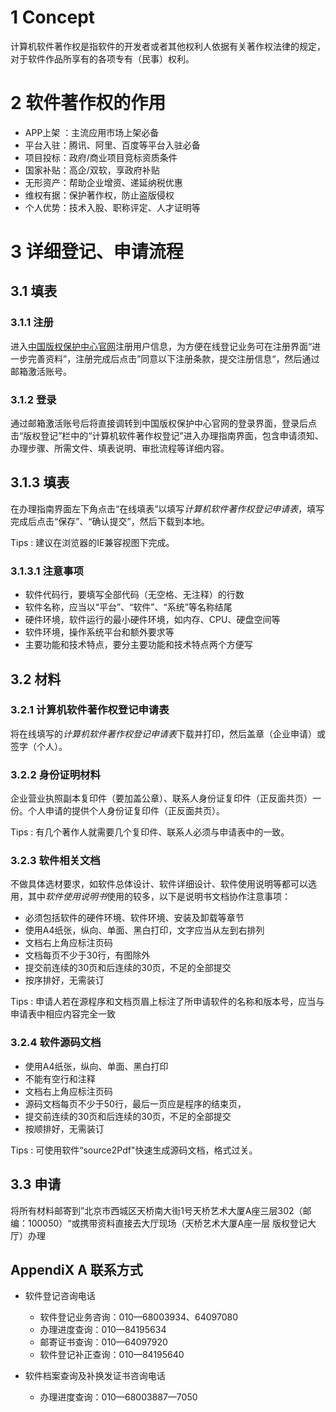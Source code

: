 
# 1 Concept
计算机软件著作权是指软件的开发者或者其他权利人依据有关著作权法律的规定，对于软件作品所享有的各项专有（民事）权利。

# 2 软件著作权的作用
- APP上架 ：主流应用市场上架必备
- 平台入驻：腾讯、阿里、百度等平台入驻必备
- 项目投标：政府/商业项目竞标资质条件
- 国家补贴：高企/双软，享政府补贴
- 无形资产：帮助企业增资、递延纳税优惠
- 维权有据：保护著作权，防止盗版侵权
- 个人优势：技术入股、职称评定、人才证明等

# 3 详细登记、申请流程
## 3.1 填表
### 3.1.1 注册
进入[中国版权保护中心官网](http://www.ccopyright.com.cn)注册用户信息，为方便在线登记业务可在注册界面“进一步完善资料”，注册完成后点击”同意以下注册条款，提交注册信息“，然后通过邮箱激活账号。

### 3.1.2 登录
通过邮箱激活账号后将直接调转到中国版权保护中心官网的登录界面，登录后点击“版权登记”栏中的“计算机软件著作权登记”进入办理指南界面，包含申请须知、办理步骤、所需文件、填表说明、审批流程等详细内容。

## 3.1.3 填表
在办理指南界面左下角点击“在线填表”以填写*计算机软件著作权登记申请表*，填写完成后点击“保存”、“确认提交”，然后下载到本地。

Tips : 建议在浏览器的IE兼容视图下完成。

### 3.1.3.1 注意事项
- 软件代码行，要填写全部代码（无空格、无注释）的行数
- 软件名称，应当以“平台”、“软件”、“系统”等名称结尾
- 硬件环境，软件运行的最小硬件环境，如内存、CPU、硬盘空间等
- 软件环境，操作系统平台和额外要求等
- 主要功能和技术特点，要分主要功能和技术特点两个方便写

## 3.2 材料

### 3.2.1 计算机软件著作权登记申请表
将在线填写的*计算机软件著作权登记申请表*下载并打印，然后盖章（企业申请）或签字（个人）。

### 3.2.2 身份证明材料
企业营业执照副本复印件（要加盖公章）、联系人身份证复印件（正反面共页）一份。个人申请的提供个人身份证复印件（正反面共页）。

Tips : 有几个著作人就需要几个复印件、联系人必须与申请表中的一致。

### 3.2.3 软件相关文档
不做具体选材要求，如软件总体设计、软件详细设计、软件使用说明等都可以选用，其中*软件使用说明书*使用的较多，以下是说明书文档协作注意事项：

- 必须包括软件的硬件环境、软件环境、安装及卸载等章节
- 使用A4纸张，纵向、单面、黑白打印，文字应当从左到右排列
- 文档右上角应标注页码
- 文档每页不少于30行，有图除外
- 提交前连续的30页和后连续的30页，不足的全部提交
- 按序排好，无需装订

Tips : 申请人若在源程序和文档页眉上标注了所申请软件的名称和版本号，应当与申请表中相应内容完全一致

### 3.2.4 软件源码文档
- 使用A4纸张，纵向、单面、黑白打印
- 不能有空行和注释
- 文档右上角应标注页码
- 源码文档每页不少于50行，最后一页应是程序的结束页，
- 提交前连续的30页和后连续的30页，不足的全部提交
- 按顺排好，无需装订

Tips : 可使用软件“source2Pdf"快速生成源码文档，格式过关。

## 3.3 申请 
将所有材料邮寄到”北京市西城区天桥南大街1号天桥艺术大厦A座三层302（邮编：100050）“或携带资料直接去大厅现场（天桥艺术大厦A座一层 版权登记大厅）办理

## AppendiX A 联系方式
- 软件登记咨询电话        
	- 软件登记业务咨询：010—68003934、64097080
	- 办理进度查询：010—84195634
	- 邮寄证书查询：010—64097920
	- 软件登记补正查询：010—84195640

- 软件档案查询及补换发证书咨询电话
	- 办理进度查询：010—68003887—7050

